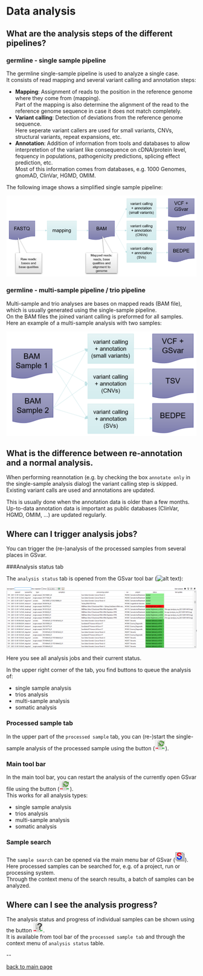 # Data analysis

## What are the analysis steps of the different pipelines?

### germline - single sample pipeline

The germline single-sample pipeline is used to analyze a single case.  
It consists of read mapping and several variant calling and annotation steps:

- **Mapping**: Assignment of reads to the position in the reference genome where they come from (mapping).  
  Part of the mapping is also determine the alignment of the read to the reference genome sequence in case it does not match completely.
- **Variant calling**: Detection of deviations from the reference genome sequence.  
  Here seperate variant callers are used for small variants, CNVs, structural variants, repeat expansions, etc.
- **Annotation**: Addition of information from tools and databases to allow interpretetion of the variant like consequence on cDNA/protein level, fequency in populations, pathogenicity predictions, splicing effect prediction, etc.  
  Most of this information comes from databases, e.g. 1000 Genomes, gnomAD, ClinVar, HGMD, OMIM.

The following image shows a simplified single sample pipeline:

![alt text](pipeline_single_sample.png)


### germline - multi-sample pipeline / trio pipeline

Multi-sample and trio analyses are bases on mapped reads (BAM file), which is usually generated using the single-sample pipeline.  
On the BAM files the joined variant calling is preformed for all samples.  
Here an example of a multi-sample analysis with two samples:

![alt text](pipeline_multi.png)

## What is the difference between re-annotation and a normal analysis.

When performing reannotation (e.g. by checking the box `annotate only` in the single-sample analysis dialog) the variant calling step is skipped.  
Existing variant calls are used and annotations are updated.

This is usually done when the annotation data is older than a few months.  
Up-to-data annotation data is important as public databases (ClinVar, HGMD, OMIM, ...) are updated regularly.


## Where can I trigger analysis jobs?

You can trigger the (re-)analysis of the processed samples from several places in GSvar.

###Analysis status tab

The `analysis status` tab is opened from the GSvar tool bar (![alt text](analysis_status.png)):

![alt text](analysis_status_widget.png)

Here you see all analysis jobs and their current status.

In the upper right corner of the tab, you find buttons to queue the analysis of:

- single sample analysis
- trios analysis
- multi-sample analysis
- somatic analysis


### Processed sample tab

In the upper part of the `processed sample` tab, you can (re-)start the single-sample analysis of the processed sample using the button (![alt text](analysis_restart.png)).  

### Main tool bar

In the main tool bar, you can restart the analysis of the currently open GSvar file using the button (![alt text](analysis_restart.png)).  
This works for all analysis types:

- single sample analysis
- trios analysis
- multi-sample analysis
- somatic analysis

### Sample search

The `sample search` can be opened via the main menu bar of GSvar (![alt text](sample_search.png)).  
Here processed samples can be searched for, e.g. of a project, run or processing system.  
Through the context menu of the search results, a batch of samples can be analyzed.

## Where can I see the analysis progress?

The analysis status and progress of individual samples can be shown using the button ![alt text](analysis_info.png).  
It is available from tool bar of the `processed sample tab` and through the context menu of `analysis status` table.

--

[back to main page](index.md)
